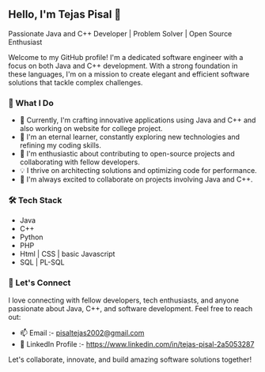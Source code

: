 ## Hello, I'm Tejas Pisal 👋

Passionate Java and C++ Developer | Problem Solver | Open Source Enthusiast

Welcome to my GitHub profile! I'm a dedicated software engineer with a focus on both Java and C++ development. With a strong foundation in these languages, I'm on a mission to create elegant and efficient software solutions that tackle complex challenges.

### 🌟 What I Do

- 🔭 Currently, I'm crafting innovative applications using Java and C++ and also working on website for college project.
- 🌱 I'm an eternal learner, constantly exploring new technologies and refining my coding skills.
- 🚀 I'm enthusiastic about contributing to open-source projects and collaborating with fellow developers.
- 💡 I thrive on architecting solutions and optimizing code for performance.
- 👯 I'm always excited to collaborate on projects involving Java and C++.

### 🛠️ Tech Stack

- Java
- C++
- Python
- PHP
- Html | CSS | basic Javascript
- SQL | PL-SQL

### 💬 Let's Connect

I love connecting with fellow developers, tech enthusiasts, and anyone passionate about Java, C++, and software development. Feel free to reach out:

- 📫 Email :- pisaltejas2002@gmail.com
- 💼 LinkedIn Profile :- https://www.linkedin.com/in/tejas-pisal-2a5053287

Let's collaborate, innovate, and build amazing software solutions together!
